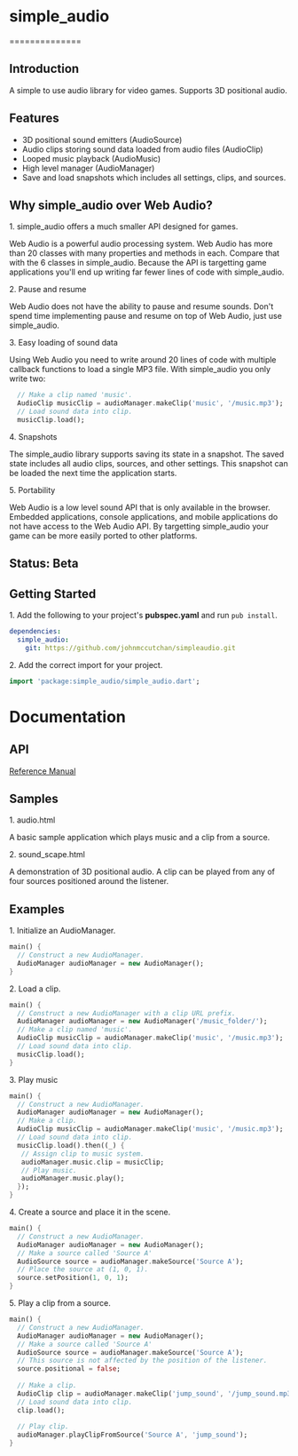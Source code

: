 # simple_audio #
==============

## Introduction ##

A simple to use audio library for video games. Supports 3D positional audio.

## Features ##

* 3D positional sound emitters (AudioSource)
* Audio clips storing sound data loaded from audio files (AudioClip)
* Looped music playback (AudioMusic)
* High level manager (AudioManager)
* Save and load snapshots which includes all settings, clips, and sources.

## Why simple_audio over Web Audio? ##

1\. simple_audio offers a much smaller API designed for games.

Web Audio is a powerful audio processing system. Web Audio has more than
20 classes with many properties and methods in each. Compare that with
the 6 classes in simple_audio. Because the API is targetting game applications
you'll end up writing far fewer lines of code with simple_audio.

2\. Pause and resume

Web Audio does not have the ability to pause and resume sounds. Don't spend 
time implementing pause and resume on top of Web Audio, just use simple_audio.

3\. Easy loading of sound data

Using Web Audio you need to write around 20 lines of code with multiple
callback functions to load a single MP3 file. With simple_audio you only
write two:

```dart
  // Make a clip named 'music'.
  AudioClip musicClip = audioManager.makeClip('music', '/music.mp3');
  // Load sound data into clip.
  musicClip.load();
```

4\. Snapshots

The simple_audio library supports saving its state in a snapshot. The
saved state includes all audio clips, sources, and other settings. This
snapshot can be loaded the next time the application starts.

5\. Portability

Web Audio is a low level sound API that is only available in the browser.
Embedded applications, console applications, and mobile applications do not
have access to the Web Audio API. By targetting simple_audio your game
can be more easily ported to other platforms.


## Status: Beta ##

## Getting Started ##

1\. Add the following to your project's **pubspec.yaml** and run ```pub install```.

```yaml
dependencies:
  simple_audio:
    git: https://github.com/johnmccutchan/simpleaudio.git
```

2\. Add the correct import for your project. 

```dart
import 'package:simple_audio/simple_audio.dart';
```

# Documentation #

## API ##

[Reference Manual](http://johnmccutchan.github.com/simpleaudio/simple_audio.html)

## Samples ##

1\. audio.html

A basic sample application which plays music and a clip from a source.

2\. sound_scape.html

A demonstration of 3D positional audio. A clip can be played from any of
four sources positioned around the listener.

## Examples ##

1\. Initialize an AudioManager.

```dart
main() {
  // Construct a new AudioManager.
  AudioManager audioManager = new AudioManager();
}
```

2\. Load a clip.

```dart
main() {
  // Construct a new AudioManager with a clip URL prefix.
  AudioManager audioManager = new AudioManager('/music_folder/');
  // Make a clip named 'music'.
  AudioClip musicClip = audioManager.makeClip('music', '/music.mp3');
  // Load sound data into clip.
  musicClip.load();
}
```

3\. Play music

```dart
main() {
  // Construct a new AudioManager.
  AudioManager audioManager = new AudioManager();
  // Make a clip.
  AudioClip musicClip = audioManager.makeClip('music', '/music.mp3');
  // Load sound data into clip.
  musicClip.load().then((_) {
   // Assign clip to music system.
   audioManager.music.clip = musicClip;
   // Play music.
   audioManager.music.play();
  });
}
```

4\. Create a source and place it in the scene.

```dart
main() {
  // Construct a new AudioManager.
  AudioManager audioManager = new AudioManager();
  // Make a source called 'Source A'
  AudioSource source = audioManager.makeSource('Source A');
  // Place the source at (1, 0, 1).
  source.setPosition(1, 0, 1);
}
```

5\. Play a clip from a source.

```dart
main() {
  // Construct a new AudioManager.
  AudioManager audioManager = new AudioManager();
  // Make a source called 'Source A'
  AudioSource source = audioManager.makeSource('Source A');
  // This source is not affected by the position of the listener.
  source.positional = false;
  
  // Make a clip.
  AudioClip clip = audioManager.makeClip('jump_sound', '/jump_sound.mp3');
  // Load sound data into clip.
  clip.load();
  
  // Play clip.
  audioManager.playClipFromSource('Source A', 'jump_sound');
}
```
